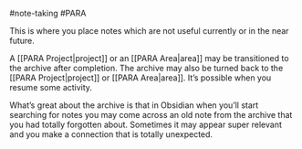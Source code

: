 #note-taking #PARA 

This is where you place notes which are not useful currently or in the near future.

A [[PARA Project|project]] or an [[PARA Area|area]] may be transitioned to the archive after completion.
The archive may also be turned back to the [[PARA Project|project]] or [[PARA Area|area]].
It’s possible when you resume some activity.

What’s great about the archive is that in Obsidian when you’ll start searching for notes you may come across an old note from the archive that you had totally forgotten about. Sometimes it may appear super relevant and you make a connection that is totally unexpected.